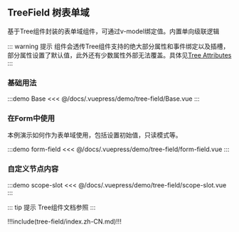 ## TreeField 树表单域

基于Tree组件封装的表单域组件，可通过v-model绑定值。内置单向级联逻辑

::: warning 提示
组件会透传Tree组件支持的绝大部分属性和事件绑定以及插槽，部分属性设置了默认值，此外还有少数属性外部无法覆盖。具体见[Tree Attributes](#tree-attributes)
:::

### 基础用法

:::demo Base
<<< @/docs/.vuepress/demo/tree-field/Base.vue
:::

### 在Form中使用

本例演示如何作为表单域使用，包括设置初始值，只读模式等。

:::demo form-field
<<< @/docs/.vuepress/demo/tree-field/form-field.vue
:::

### 自定义节点内容

:::demo scope-slot
<<< @/docs/.vuepress/demo/tree-field/scope-slot.vue
:::


::: tip 提示
Tree组件文档参照 <element-link component="Tree"></element-link>
:::


!!!include(tree-field/index.zh-CN.md)!!!